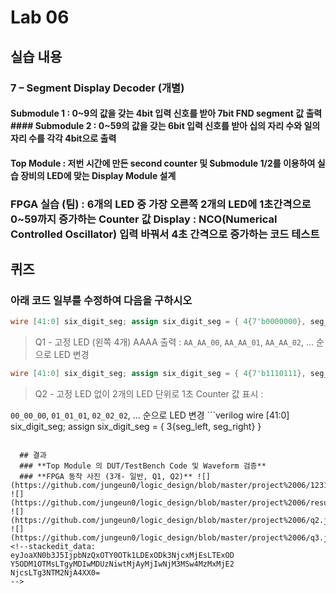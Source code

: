 # Lab 06 
## 실습 내용 
### **7 – Segment Display Decoder (개별)** 
#### **Submodule 1** : 0~9의 값을 갖는 4bit 입력 신호를 받아 7bit FND segment 값 출력 #### **Submodule 2** : 0~59의 값을 갖는 6bit 입력 신호를 받아 십의 자리 수와 일의 자리 수를 각각 4bit으로 출력
 #### **Top Module** : 저번 시간에 만든 second counter 및 Submodule 1/2를 이용하여 실습 장비의 LED에 맞는 Display Module 설계 
 ### FPGA 실습 (팀) : 6개의 LED 중 가장 오른쪽 2개의 LED에 1초간격으로 0~59까지 증가하는 Counter 값 Display : NCO(Numerical Controlled Oscillator) 입력 바꿔서 4초 간격으로 증가하는 코드 테스트 
 ## 퀴즈 
 ### 아래 코드 일부를 수정하여 다음을 구하시오
  ```verilog 
  wire [41:0] six_digit_seg; assign six_digit_seg = { 4{7'b0000000}, seg_left, seg_right } 
  ``` 
  > Q1 - 고정 LED (왼쪽 4개) AAAA 출력 :
  `AA_AA_00`, `AA_AA_01`, `AA_AA_02`, … 순으로 LED 변경 
  ```verilog 
  wire [41:0] six_digit_seg; assign six_digit_seg = { 4{7'b1110111}, seg_left, seg_right } 
  ``` 
  >  Q2 - 고정 LED 없이 2개의 LED 단위로 1초 Counter 값 표시 : 
 
 `00_00_00`, `01_01_01`, `02_02_02`, … 순으로 LED 변경 ```verilog wire [41:0] six_digit_seg; assign six_digit_seg = { 3{seg_left, seg_right} } 
 ```

   ## 결과 
   ### **Top Module 의 DUT/TestBench Code 및 Waveform 검증** 
   ### **FPGA 동작 사진 (3개- 일반, Q1, Q2)** ![](https://github.com/jungeun0/logic_design/blob/master/project%2006/12312321213213.PNG) ![](https://github.com/jungeun0/logic_design/blob/master/project%2006/result.jpg) ![](https://github.com/jungeun0/logic_design/blob/master/project%2006/q2.jpg) ![](https://github.com/jungeun0/logic_design/blob/master/project%2006/q3.jpg)
<!--stackedit_data:
eyJoaXN0b3J5IjpbNzQxOTY0OTk1LDExODk3NjcxMjEsLTExOD
Y5ODM1OTMsLTgyMDIwMDUzNiwtMjAyMjIwNjM3MSw4MzMxMjE2
NjcsLTg3NTM2NjA4XX0=
-->